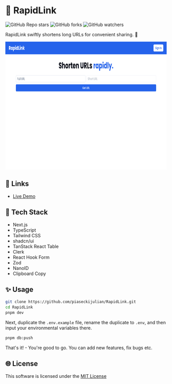 # 🚀 RapidLink

![GitHub Repo stars](https://img.shields.io/github/stars/piaseckijulian/RapidLink?style=for-the-badge)
![GitHub forks](https://img.shields.io/github/forks/piaseckijulian/RapidLink?style=for-the-badge)
![GitHub watchers](https://img.shields.io/github/watchers/piaseckijulian/RapidLink?style=for-the-badge)

RapidLink swiftly shortens long URLs for convenient sharing. 🚀

<img src="./public/thumbnail.png" alt="Image of RapidLink" width="800" height="400" />

## 🔗 Links

- [Live Demo](https://julian-rapidlink.vercel.app)

## 📐 Tech Stack

- Next.js
- TypeScript
- Tailwind CSS
- shadcn/ui
- TanStack React Table
- Clerk
- React Hook Form
- Zod
- NanoID
- Clipboard Copy

## ✨ Usage

```bash
git clone https://github.com/piaseckijulian/RapidLink.git
cd RapidLink
pnpm dev
```

Next, duplicate the `.env.example` file, rename the duplicate to `.env`, and then input your environmental variables there.

```bash
pnpm db:push
```

That's it! - You're good to go. You can add new features, fix bugs etc.

## 🌐 License

This software is licensed under the [MIT License](https://github.com/piaseckijulian/RapidLink/blob/main/LICENSE)
